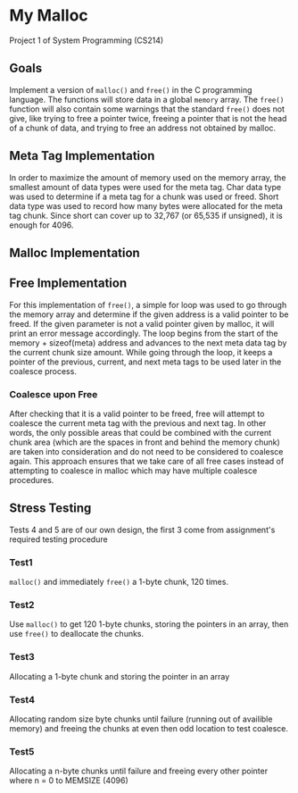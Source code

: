 # My Malloc #
Project 1 of System Programming (CS214)

## Goals ##
Implement a version of `malloc()` and `free()` in the C programming language. The functions will store data in a global `memory` array. The `free()` function will also contain some warnings that the standard `free()` does not 
give, like trying to free a pointer twice, freeing a pointer that is not the head of a chunk of data, and trying to free an address not obtained by malloc.


## Meta Tag Implementation ##
In order to maximize the amount of memory used on the memory array, the smallest amount of data types were used for the meta tag. Char data type was used to determine if a meta tag for a chunk was used or freed. Short data type 
was used to record how many bytes were allocated for the meta tag chunk. Since short can cover up to 32,767 (or 65,535 if unsigned), it is enough for 4096.

## Malloc Implementation ##

## Free Implementation ##
For this implementation of `free()`, a simple for loop was used to go through the memory array and determine if the given address is a valid pointer to be freed. If the given parameter is not a valid pointer given by malloc, it 
will print an error message accordingly. The loop begins from the start of the memory + sizeof(meta) address and advances to the next meta data tag by the current chunk size amount. While going through the loop, it keeps a 
pointer of the previous, current, and next meta tags to be used later in the coalesce process.

### Coalesce upon Free ###
After checking that it is a valid pointer to be freed, free will attempt to coalesce the current meta tag with the previous and next tag. In other words, the only possible areas that could be combined with the current chunk 
area (which are the spaces in front and behind the memory chunk) are taken into consideration and do not need to be considered to coalesce again. This approach ensures that we take care of all free cases instead of attempting 
to coalesce in malloc which may have multiple coalesce procedures.

## Stress Testing ##
Tests 4 and 5 are of our own design, the first 3 come from assignment's required testing procedure
### Test1 ###
`malloc()` and immediately `free()` a 1-byte chunk, 120 times.
### Test2 ###
Use `malloc()` to get 120 1-byte chunks, storing the pointers in an array, then use `free()` to deallocate the chunks.
### Test3 ###
Allocating a 1-byte chunk and storing the pointer in an array
### Test4 ###
Allocating random size byte chunks until failure (running out of availible memory) and freeing the chunks at even then odd location to test coalesce.
### Test5 ###
Allocating a n-byte chunks until failure and freeing every other pointer where n = 0 to MEMSIZE (4096)
